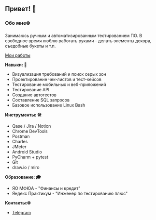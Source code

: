 ## Привет! 👋

### Обо мне❄️
Занимаюсь ручным и автоматизированным тестированием ПО. В свободное время люблю работать руками - делать элементы декора, съедобные букеты и т.п.

[Мои работы](https://github.com/snowylessy/snowylessy/blob/main/portfolio.md)

**Навыки: 🏅**
- Визуализация требований и поиск серых зон
- Проектирование чек-листов и тест-кейсов
- Тестирование мобильных и веб-приложений
- Тестирование API
- Создание автотестов
- Составление SQL запросов
- Базовое использование Linux Bash

**Инструменты: 🛠️**
- Qase / Jira / Notion
- Chrome DevTools
- Postman
- Charles
- JMeter
- Android Studio
- PyCharm + pytest
- Git
- draw.io / miro

**Образование: 🎓**
- ЯО МФЮА - "Финансы и кредит"
- Яндекс Практикум - "Инженер по тестированию плюс"

**Контакты:🌐**
- [Telegram](https://t.me/snowylessy "Telegram")
